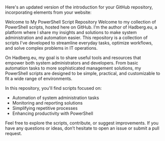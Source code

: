 
Here's an updated version of the introduction for your GitHub repository, incorporating elements from your website:

Welcome to My PowerShell Script Repository
Welcome to my collection of PowerShell scripts, hosted here on GitHub. I’m the author of Hadberg.eu, a platform where I share my insights and solutions to make system administration and automation easier. This repository is a collection of scripts I've developed to streamline everyday tasks, optimize workflows, and solve complex problems in IT operations.

On Hadberg.eu, my goal is to share useful tools and resources that empower both system administrators and developers. From basic automation tasks to more sophisticated management solutions, my PowerShell scripts are designed to be simple, practical, and customizable to fit a wide range of environments.

In this repository, you'll find scripts focused on:
* Automation of system administration tasks
* Monitoring and reporting solutions
* Simplifying repetitive processes
* Enhancing productivity with PowerShell

Feel free to explore the scripts, contribute, or suggest improvements. If you have any questions or ideas, don’t hesitate to open an issue or submit a pull request.
